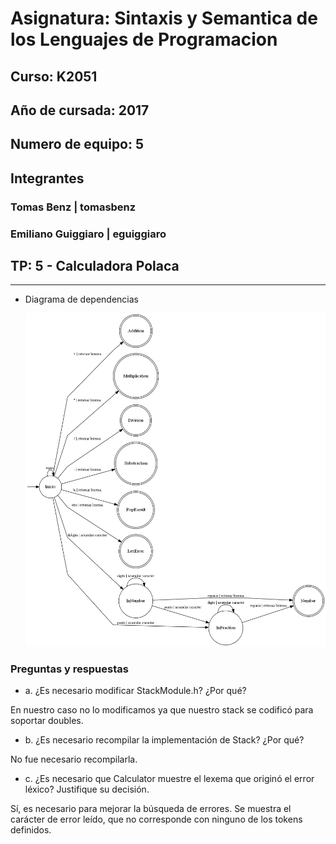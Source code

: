 # **Asignatura:** Sintaxis y Semantica de los Lenguajes de Programacion
## **Curso:** K2051
## **Año de cursada:** 2017
## **Numero de equipo:** 5

## **Integrantes**

### Tomas Benz	|	tomasbenz	

### Emiliano Guiggiaro	| eguiggiaro

## **TP:** 5 - Calculadora Polaca

***
* Diagrama de dependencias

	![Con titulo](Dependencias.png "Diagrama de transiciones")


### Preguntas y respuestas

* a. ¿Es necesario modificar StackModule.h? ¿Por qué?

En nuestro caso no lo modificamos ya que nuestro stack se codificó para soportar doubles.

* b. ¿Es necesario recompilar la implementación de Stack? ¿Por qué?

No fue necesario recompilarla.

* c. ¿Es necesario que Calculator muestre el lexema que originó el error léxico? Justifique su decisión.

Sí, es necesario para mejorar la búsqueda de errores. Se muestra el carácter de error leído, que no corresponde con ninguno de los tokens definidos.

